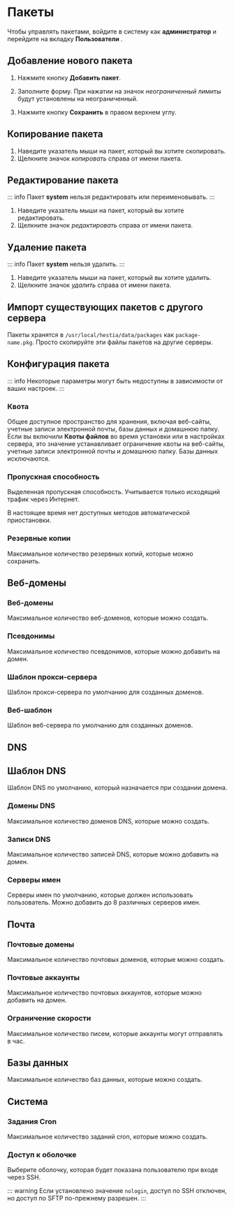 # Пакеты

Чтобы управлять пакетами, войдите в систему как **администратор** и перейдите на вкладку **Пользователи <i class="fas fa-fw fa-users"></i>**.

## Добавление нового пакета

1. Нажмите кнопку **<i class="fas fa-fw fa-plus-circle"></i> Добавить пакет**.

2. Заполните форму. При нажатии на значок <i class="fas fa-fw fa-infinity"><span class="visually-hidden">неограниченный</span></i> лимиты будут установлены на неограниченный.
3. Нажмите кнопку **<i class="fas fa-fw fa-save"></i> Сохранить** в правом верхнем углу.

## Копирование пакета

1. Наведите указатель мыши на пакет, который вы хотите скопировать.
2. Щелкните значок <i class="fas fa-fw fa-clone"><span class="visually-hidden">копировать</span></i> справа от имени пакета.

## Редактирование пакета

::: info
Пакет **system** нельзя редактировать или переименовывать.
:::

1. Наведите указатель мыши на пакет, который вы хотите редактировать.
2. Щелкните значок <i class="fas fa-fw fa-pencil-alt"><span class="visually-hidden">редактировать</span></i> справа от имени пакета.

## Удаление пакета

::: info
Пакет **system** нельзя удалить.
:::

1. Наведите указатель мыши на пакет, который вы хотите удалить.
2. Щелкните значок <i class="fas fa-fw fa-trash"><span class="visually-hidden">удалить</span></i> справа от имени пакета.

## Импорт существующих пакетов с другого сервера

Пакеты хранятся в `/usr/local/hestia/data/packages` как `package-name.pkg`. Просто скопируйте эти файлы пакетов на другие серверы.

## Конфигурация пакета

::: info
Некоторые параметры могут быть недоступны в зависимости от ваших настроек.
:::

### Квота

Общее доступное пространство для хранения, включая веб-сайты, учетные записи электронной почты, базы данных и домашнюю папку. Если вы включили **Квоты файлов** во время установки или в настройках сервера, это значение устанавливает ограничение квоты на веб-сайты, учетные записи электронной почты и домашнюю папку. Базы данных исключаются.

### Пропускная способность

Выделенная пропускная способность. Учитывается только исходящий трафик через Интернет.

В настоящее время нет доступных методов автоматической приостановки.

### Резервные копии

Максимальное количество резервных копий, которые можно сохранить.

## Веб-домены

### Веб-домены

Максимальное количество веб-доменов, которые можно создать.

### Псевдонимы

Максимальное количество псевдонимов, которые можно добавить на домен.

### Шаблон прокси-сервера

Шаблон прокси-сервера по умолчанию для созданных доменов.

### Веб-шаблон

Шаблон веб-сервера по умолчанию для созданных доменов.

## DNS

## Шаблон DNS

Шаблон DNS по умолчанию, который назначается при создании домена.

### Домены DNS

Максимальное количество доменов DNS, которые можно создать.

### Записи DNS

Максимальное количество записей DNS, которые можно добавить на домен.

### Серверы имен

Серверы имен по умолчанию, которые должен использовать пользователь. Можно добавить до 8 различных серверов имен.

## Почта

### Почтовые домены

Максимальное количество почтовых доменов, которые можно создать.

### Почтовые аккаунты

Максимальное количество почтовых аккаунтов, которые можно добавить на домен.

### Ограничение скорости

Максимальное количество писем, которые аккаунты могут отправлять в час.

## Базы данных

Максимальное количество баз данных, которые можно создать.

## Система

### Задания Cron

Максимальное количество заданий cron, которые можно создать.

### Доступ к оболочке

Выберите оболочку, которая будет показана пользователю при входе через SSH.

::: warning
Если установлено значение `nologin`, доступ по SSH отключен, но доступ по SFTP по-прежнему разрешен.
:::